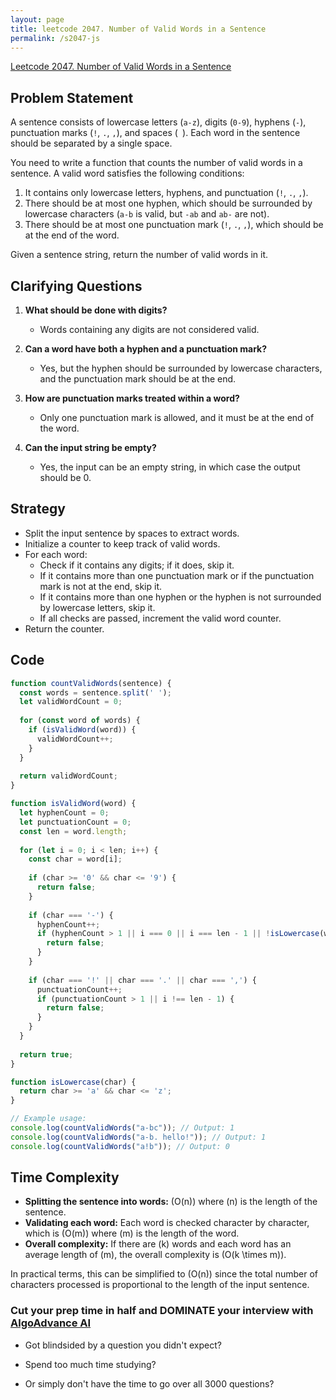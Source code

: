 ```yaml
---
layout: page
title: leetcode 2047. Number of Valid Words in a Sentence
permalink: /s2047-js
---
```

[Leetcode 2047. Number of Valid Words in a Sentence](https://algoadvance.github.io/algoadvance/l2047)
## Problem Statement

A sentence consists of lowercase letters (`a-z`), digits (`0-9`), hyphens (`-`), punctuation marks (`!`, `.`, `,`), and spaces (` `). Each word in the sentence should be separated by a single space.

You need to write a function that counts the number of valid words in a sentence. A valid word satisfies the following conditions:
1. It contains only lowercase letters, hyphens, and punctuation (`!`, `.`, `,`).
2. There should be at most one hyphen, which should be surrounded by lowercase characters (`a-b` is valid, but `-ab` and `ab-` are not).
3. There should be at most one punctuation mark (`!`, `.`, `,`), which should be at the end of the word.

Given a sentence string, return the number of valid words in it.

## Clarifying Questions

1. **What should be done with digits?**
   - Words containing any digits are not considered valid.

2. **Can a word have both a hyphen and a punctuation mark?**
   - Yes, but the hyphen should be surrounded by lowercase characters, and the punctuation mark should be at the end.

3. **How are punctuation marks treated within a word?**
   - Only one punctuation mark is allowed, and it must be at the end of the word.

4. **Can the input string be empty?**
   - Yes, the input can be an empty string, in which case the output should be 0.

## Strategy

- Split the input sentence by spaces to extract words.
- Initialize a counter to keep track of valid words.
- For each word:
  - Check if it contains any digits; if it does, skip it.
  - If it contains more than one punctuation mark or if the punctuation mark is not at the end, skip it.
  - If it contains more than one hyphen or the hyphen is not surrounded by lowercase letters, skip it.
  - If all checks are passed, increment the valid word counter.
- Return the counter.

## Code

```javascript
function countValidWords(sentence) {
  const words = sentence.split(' ');
  let validWordCount = 0;
  
  for (const word of words) {
    if (isValidWord(word)) {
      validWordCount++;
    }
  }
  
  return validWordCount;
}

function isValidWord(word) {
  let hyphenCount = 0;
  let punctuationCount = 0;
  const len = word.length;
  
  for (let i = 0; i < len; i++) {
    const char = word[i];
    
    if (char >= '0' && char <= '9') {
      return false;
    }
    
    if (char === '-') {
      hyphenCount++;
      if (hyphenCount > 1 || i === 0 || i === len - 1 || !isLowercase(word[i-1]) || !isLowercase(word[i+1])) {
        return false;
      }
    }
    
    if (char === '!' || char === '.' || char === ',') {
      punctuationCount++;
      if (punctuationCount > 1 || i !== len - 1) {
        return false;
      }
    }
  }
  
  return true;
}

function isLowercase(char) {
  return char >= 'a' && char <= 'z';
}

// Example usage:
console.log(countValidWords("a-bc")); // Output: 1
console.log(countValidWords("a-b. hello!")); // Output: 1
console.log(countValidWords("a!b")); // Output: 0
```

## Time Complexity

- **Splitting the sentence into words:** \(O(n)\) where \(n\) is the length of the sentence.
- **Validating each word:** Each word is checked character by character, which is \(O(m)\) where \(m\) is the length of the word.
- **Overall complexity:** If there are \(k\) words and each word has an average length of \(m\), the overall complexity is \(O(k \times m)\).

In practical terms, this can be simplified to \(O(n)\) since the total number of characters processed is proportional to the length of the input sentence.


### Cut your prep time in half and DOMINATE your interview with [AlgoAdvance AI](https://algoAdvance.com)

- Got blindsided by a question you didn't expect?

- Spend too much time studying?

- Or simply don't have the time to go over all 3000 questions?

